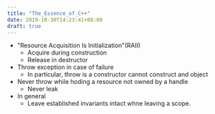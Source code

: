 ```yaml
---
title: "The_Essence_of_C++"
date: 2019-10-30T14:23:41+08:00
draft: true
---
```


- "Resource Acquisition Is Initialization"(RAII)
    - Acquire during construction
    - Release in destructor
- Throw exception in case of failure
    - In particular, throw is a constructor cannot construct and object
- Never throw while hoding a resource not owned by a handle
    - Never leak
- In general
    - Leave established invariants intact whne leaving a scope.
